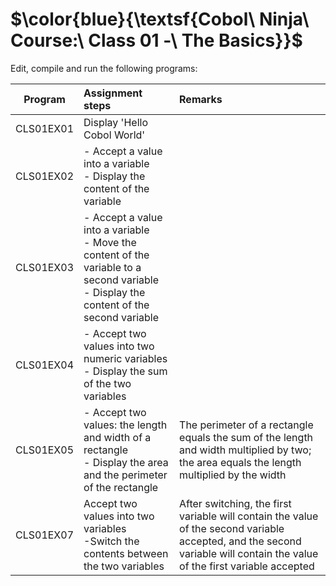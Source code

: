 # $\color{blue}{\textsf{Cobol\ Ninja\ Course:\ Class 01 -\ The Basics\}}$

Edit, compile and run the following programs:<br>

| Program   |  Assignment  steps| Remarks |
|-----------|:-------------|:--------|
| CLS01EX01 | Display 'Hello Cobol World' |
| CLS01EX02 | - Accept a value into a variable<br>- Display the content of the variable | |
| CLS01EX03 | - Accept a value into a variable<br>- Move the content of the variable to a second variable<br>- Display the content of the second variable| |
| CLS01EX04 | - Accept two values into two numeric variables<br>- Display the sum of the two variables| |
| CLS01EX05 | - Accept two values: the length and width of a rectangle<br>- Display the area and the perimeter of the rectangle|The perimeter of a rectangle equals the sum of the length and width multiplied by two; the area equals the length multiplied by the width|
| CLS01EX07 | Accept two values into two variables<br>-Switch the contents between the two variables| After switching, the first variable will contain the value of the second variable accepted, and the second variable will contain the value of the first variable accepted|
